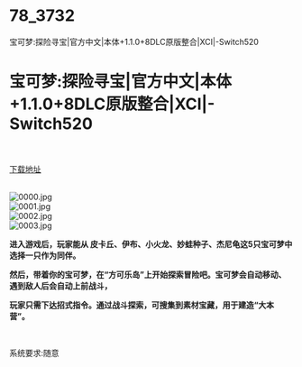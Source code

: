 # 78_3732
宝可梦:探险寻宝|官方中文|本体+1.1.0+8DLC原版整合|XCI|-Switch520
# 宝可梦:探险寻宝|官方中文|本体+1.1.0+8DLC原版整合|XCI|-Switch520
 <br/></br>
[下载地址](https://www.switch520.cc/article/3732 "下载地址")
<br/></br>

<p><img title="0000.jpg" src="https://www.switch520.cc/muke_img/2022_04_20_fc7bd66d4583a.jpg" alt="0000.jpg"><br>
<img title="0001.jpg" src="https://www.switch520.cc/muke_img/2022_04_20_8ca8f890d3fee.jpg" alt="0001.jpg"><br>
<img title="0002.jpg" src="https://www.switch520.cc/muke_img/2022_04_20_6571b2d6d2c13.jpg" alt="0002.jpg"><br>
<img title="0003.jpg" src="https://www.switch520.cc/muke_img/2022_04_20_332bce2cae9fd.jpg" alt="0003.jpg"></p>
<p><strong>进入游戏后，玩家能从 皮卡丘、伊布、小火龙、妙蛙种子、杰尼龟这5只宝可梦中选择一只作为同伴。</strong></p>
<p><strong>然后，带着你的宝可梦，在“方可乐岛”上开始探索冒险吧。宝可梦会自动移动、遇到敌人后会自动上前战斗，</strong></p>
<p><strong>玩家只需下达招式指令。通过战斗探索，可搜集到素材宝藏，用于建造“大本营”。</strong></p>
<p>&nbsp;</p>
<p>系统要求:随意</p>



